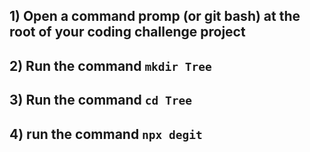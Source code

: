 ## 1) Open a command promp (or git bash) at the root of your coding challenge project
## 2) Run the command `mkdir Tree`
## 3) Run the command `cd Tree`
## 4) run the command `npx degit`
